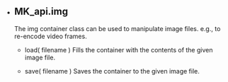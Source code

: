 - MK_api.img
  ----------

  The img container class can be used to manipulate image files.
  e.g., to re-encode video frames.

  - load( filename )
    Fills the container with the contents of the given image file.

  - save( filename )
    Saves the container to the given image file.
